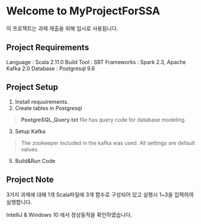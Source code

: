 # Welcome to MyProjectForSSA


이 프로젝트는 과제 제출을 위해 임시로 사용됩니다.

## Project Requirements
Language : Scala 2.11.0
Build Tool : SBT
Frameworks : Spark 2.3, Apache Kafka 2.0
Database : Postgresql 9.6

## Project Setup
1. Install requuirements. 
2. Create tables in Postgresql
> **PostgreSQL_Query.txt** file has query code for database modeling.
3. Setup Kafka
> The zookeeper included in the kafka was used.
> All settings are default values.
5. Build&Run Code

## Project Note
3가지 과제에 대해 1개 Scala파일에 3개 함수로 구성되어 있고 실행시 1~3을 입력하여 실행합니다.

IntelliJ & Windows 10 에서 정상동작을 확인하였습니다.
